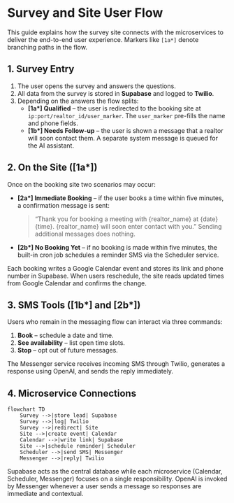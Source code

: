 # Survey and Site User Flow

This guide explains how the survey site connects with the microservices to deliver the end-to-end user experience. Markers like `[1a*]` denote branching paths in the flow.

## 1. Survey Entry
1. The user opens the survey and answers the questions.
2. All data from the survey is stored in **Supabase** and logged to **Twilio**.
3. Depending on the answers the flow splits:
   - **[1a\*] Qualified** – the user is redirected to the booking site at `ip:port/realtor_id/user_marker`. The `user_marker` pre-fills the name and phone fields.
   - **[1b\*] Needs Follow-up** – the user is shown a message that a realtor will soon contact them. A separate system message is queued for the AI assistant.

## 2. On the Site ([1a\*])
Once on the booking site two scenarios may occur:
- **[2a\*] Immediate Booking** – if the user books a time within five minutes, a confirmation message is sent:
  > “Thank you for booking a meeting with {realtor_name} at {date} {time}. {realtor_name} will soon enter contact with you.”
  Sending additional messages does nothing.
- **[2b\*] No Booking Yet** – if no booking is made within five minutes, the built-in cron job schedules a reminder SMS via the Scheduler service.

Each booking writes a Google Calendar event and stores its link and phone number in Supabase. When users reschedule, the site reads updated times from Google Calendar and confirms the change.

## 3. SMS Tools ([1b\*] and [2b\*])
Users who remain in the messaging flow can interact via three commands:
1. **Book** – schedule a date and time.
2. **See availability** – list open time slots.
3. **Stop** – opt out of future messages.

The Messenger service receives incoming SMS through Twilio, generates a response using OpenAI, and sends the reply immediately.

## 4. Microservice Connections
```mermaid
flowchart TD
    Survey -->|store lead| Supabase
    Survey -->|log| Twilio
    Survey -->|redirect| Site
    Site -->|create event| Calendar
    Calendar -->|write link| Supabase
    Site -->|schedule reminder| Scheduler
    Scheduler -->|send SMS| Messenger
    Messenger -->|reply| Twilio
```

Supabase acts as the central database while each microservice (Calendar, Scheduler, Messenger) focuses on a single responsibility. OpenAI is invoked by Messenger whenever a user sends a message so responses are immediate and contextual.
